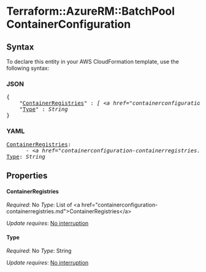 # Terraform::AzureRM::BatchPool ContainerConfiguration

## Syntax

To declare this entity in your AWS CloudFormation template, use the following syntax:

### JSON

<pre>
{
    "<a href="#containerregistries" title="ContainerRegistries">ContainerRegistries</a>" : <i>[ &lt;a href=&#34;containerconfiguration-containerregistries.md&#34;&gt;ContainerRegistries&lt;/a&gt;, ... ]</i>,
    "<a href="#type" title="Type">Type</a>" : <i>String</i>
}
</pre>

### YAML

<pre>
<a href="#containerregistries" title="ContainerRegistries">ContainerRegistries</a>: <i>
      - &lt;a href=&#34;containerconfiguration-containerregistries.md&#34;&gt;ContainerRegistries&lt;/a&gt;</i>
<a href="#type" title="Type">Type</a>: <i>String</i>
</pre>

## Properties

#### ContainerRegistries

_Required_: No
_Type_: List of &lt;a href=&#34;containerconfiguration-containerregistries.md&#34;&gt;ContainerRegistries&lt;/a&gt;

_Update requires_: [No interruption](https://docs.aws.amazon.com/AWSCloudFormation/latest/UserGuide/using-cfn-updating-stacks-update-behaviors.html#update-no-interrupt)

#### Type

_Required_: No
_Type_: String

_Update requires_: [No interruption](https://docs.aws.amazon.com/AWSCloudFormation/latest/UserGuide/using-cfn-updating-stacks-update-behaviors.html#update-no-interrupt)


